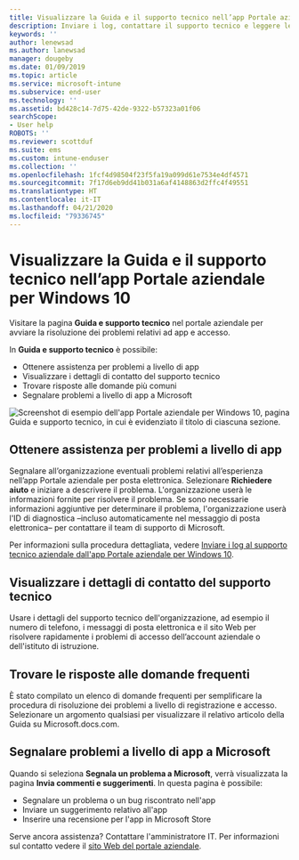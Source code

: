 ```yaml
---
title: Visualizzare la Guida e il supporto tecnico nell’app Portale aziendale per Windows 10 | Microsoft Docs
description: Inviare i log, contattare il supporto tecnico e leggere le domande frequenti nella pagina Guida e supporto tecnico dell’app Portale aziendale.
keywords: ''
author: lenewsad
ms.author: lanewsad
manager: dougeby
ms.date: 01/09/2019
ms.topic: article
ms.service: microsoft-intune
ms.subservice: end-user
ms.technology: ''
ms.assetid: bd428c14-7d75-42de-9322-b57323a01f06
searchScope:
- User help
ROBOTS: ''
ms.reviewer: scottduf
ms.suite: ems
ms.custom: intune-enduser
ms.collection: ''
ms.openlocfilehash: 1fcf4d98504f23f5fa19a099d61e7534e4df4571
ms.sourcegitcommit: 7f17d6eb9dd41b031a6af4148863d2ffc4f49551
ms.translationtype: HT
ms.contentlocale: it-IT
ms.lasthandoff: 04/21/2020
ms.locfileid: "79336745"
---
```

# <a name="get-help-and-support-in-company-portal-for-windows-10"></a>Visualizzare la Guida e il supporto tecnico nell’app Portale aziendale per Windows 10

Visitare la pagina **Guida e supporto tecnico** nel portale aziendale per avviare la risoluzione dei problemi relativi ad app e accesso.   

In **Guida e supporto tecnico** è possibile:  

* Ottenere assistenza per problemi a livello di app
* Visualizzare i dettagli di contatto del supporto tecnico
* Trovare risposte alle domande più comuni 
* Segnalare problemi a livello di app a Microsoft

![Screenshot di esempio dell'app Portale aziendale per Windows 10, pagina Guida e supporto tecnico, in cui è evidenziato il titolo di ciascuna sezione.](./media/1812_UCP_Help_Support_sections.png)  

## <a name="get-help-with-app-problems"></a>Ottenere assistenza per problemi a livello di app

Segnalare all’organizzazione eventuali problemi relativi all’esperienza nell’app Portale aziendale per posta elettronica. Selezionare **Richiedere aiuto** e iniziare a descrivere il problema. L'organizzazione userà le informazioni fornite per risolvere il problema. Se sono necessarie informazioni aggiuntive per determinare il problema, l'organizzazione userà l'ID di diagnostica &ndash;incluso automaticamente nel messaggio di posta elettronica&ndash; per contattare il team di supporto di Microsoft.  

Per informazioni sulla procedura dettagliata, vedere [Inviare i log al supporto tecnico aziendale dall'app Portale aziendale per Windows 10](send-logs-to-your-it-admin-cp-windows.md).  

## <a name="view-helpdesk-contact-details"></a>Visualizzare i dettagli di contatto del supporto tecnico  
Usare i dettagli del supporto tecnico dell'organizzazione, ad esempio il numero di telefono, i messaggi di posta elettronica e il sito Web per risolvere rapidamente i problemi di accesso dell’account aziendale o dell'istituto di istruzione.  

## <a name="find-answers-to-frequently-asked-questions"></a>Trovare le risposte alle domande frequenti  
È stato compilato un elenco di domande frequenti per semplificare la procedura di risoluzione dei problemi a livello di registrazione e accesso. Selezionare un argomento qualsiasi per visualizzare il relativo articolo della Guida su Microsoft.docs.com.  

## <a name="report-app-problems-to-microsoft"></a>Segnalare problemi a livello di app a Microsoft  
Quando si seleziona **Segnala un problema a Microsoft**, verrà visualizzata la pagina **Invia commenti e suggerimenti**. In questa pagina è possibile:

* Segnalare un problema o un bug riscontrato nell'app  
* Inviare un suggerimento relativo all'app  
* Inserire una recensione per l'app in Microsoft Store   


Serve ancora assistenza? Contattare l'amministratore IT. Per informazioni sul contatto vedere il [sito Web del portale aziendale](https://go.microsoft.com/fwlink/?linkid=2010980).
